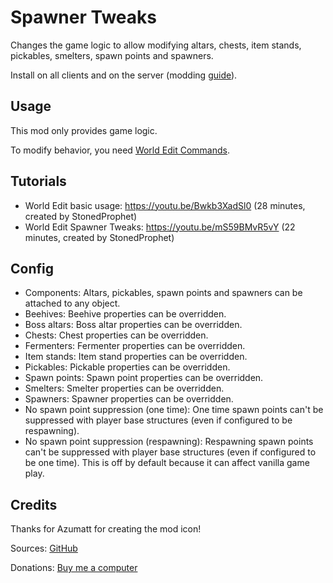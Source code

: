 # Spawner Tweaks

Changes the game logic to allow modifying altars, chests, item stands, pickables, smelters, spawn points and spawners.

Install on all clients and on the server (modding [guide](https://youtu.be/L9ljm2eKLrk)).

## Usage

This mod only provides game logic.

To modify behavior, you need [World Edit Commands](https://valheim.thunderstore.io/package/JereKuusela/World_Edit_Commands/).

## Tutorials

- World Edit basic usage: <https://youtu.be/Bwkb3XadSl0> (28 minutes, created by StonedProphet)
- World Edit Spawner Tweaks: <https://youtu.be/mS59BMvR5vY> (22 minutes, created by StonedProphet)

## Config

- Components: Altars, pickables, spawn points and spawners can be attached to any object.
- Beehives: Beehive properties can be overridden.
- Boss altars: Boss altar properties can be overridden.
- Chests: Chest properties can be overridden.
- Fermenters: Fermenter properties can be overridden.
- Item stands: Item stand properties can be overridden.
- Pickables: Pickable properties can be overridden.
- Spawn points: Spawn point properties can be overridden.
- Smelters: Smelter properties can be overridden.
- Spawners: Spawner properties can be overridden.
- No spawn point suppression (one time): One time spawn points can't be suppressed with player base structures (even if configured to be respawning).
- No spawn point suppression (respawning): Respawning spawn points can't be suppressed with player base structures (even if configured to be one time). This is off by default because it can affect vanilla game play.

## Credits

Thanks for Azumatt for creating the mod icon!

Sources: [GitHub](https://github.com/JereKuusela/valheim-spawner_tweaks)

Donations: [Buy me a computer](https://www.buymeacoffee.com/jerekuusela)
